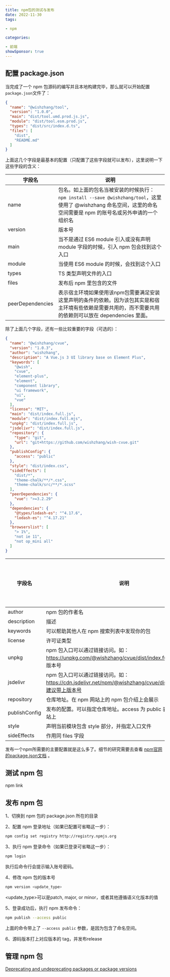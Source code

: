 ```yaml
---
title: npm包的测试与发布
date: 2022-11-30
tags: 

- npm

categories:

- 前端
showSponsor: true
---
```


## 配置 package.json

当完成了一个 npm 包源码的编写并且本地构建完毕，那么就可以开始配置 `package.json`文件了：

```json
{
  "name": "@wishzhang/tool",
  "version": "1.0.0",
  "main": "dist/tool.umd.prod.js.js",
  "module": "dist/tool.esm.prod.js",
  "types": "dist/src/index.d.ts",
  "files": [
  	"dist",
  	"README.md"
  ]
}
```

上面这几个字段是最基本的配置（只配置了这些字段就可以发布），这里说明一下这些字段的含义：

| 字段名           | 说明                                                         |
| ---------------- | ------------------------------------------------------------ |
| name             | 包名。如上面的包名当被安装的时候执行：`npm install --save @wishzhang/tool`，这里使用了 @wishzhang 命名空间，这里的命名空间需要是 npm 的账号名或另外申请的一个组织名 |
| version          | 版本号                                                       |
| main             | 当不是通过 ES6 module 引入或没有声明 module 字段的时候，引入 npm 包会找到这个入口 |
| module           | 当使用 ES6 module 的时候，会找到这个入口                     |
| types            | TS 类型声明文件的入口                                        |
| files            | 发布后 npm 里包含的文件                                      |
| peerDependencies | 表示宿主环境如果使用该npm包需要满足安装这里声明的条件的依赖。因为该包其实是和宿主环境有些依赖是需要共用的，而不需要共用的依赖则可以放在 dependencies 里面。 |

除了上面几个字段，还有一些比较重要的字段（可选的）：

```json
{
  "name": "@wishzhang/cvue",
  "version": "1.0.3",
  "author": "wishzhang",
  "description": "A Vue.js 3 UI library base on Element Plus",
  "keywords": [
    "@wish",
    "cvue",
    "element-plus",
    "element",
    "component library",
    "ui framework",
    "ui",
    "vue"
  ],
  "license": "MIT",
  "main": "dist/index.full.js",
  "module": "dist/index.full.mjs",
  "unpkg": "dist/index.full.js",
  "jsdelivr": "dist/index.full.js",
  "repository": {
    "type": "git",
    "url": "git+https://github.com/wishzhang/wish-cvue.git"
  },
  "publishConfig": {
    "access": "public"
  },
  "style": "dist/index.css",
  "sideEffects": [
    "dist/*",
    "theme-chalk/**/*.css",
    "theme-chalk/src/**/*.scss"
  ],
  "peerDependencies": {
    "vue": ">=3.2.29"
  },
  "dependencies": {
    "@types/lodash-es": "^4.17.6",
    "lodash-es": "^4.17.21"
  },
  "browserslist": [
    "> 1%",
    "not ie 11",
    "not op_mini all"
  ]
}
```

| 字段名        | 说明                                                         | 是否官方字段 |
| ------------- | ------------------------------------------------------------ | ------------ |
| author        | npm 包的作者名                                               |              |
| description   | 描述                                                         |              |
| keywords      | 可以帮助其他人在 npm 搜索列表中发现你的包                    |              |
| license       | 许可证类型                                                   |              |
| unpkg         | npm 包入口可以通过链接访问。如：https://unpkg.com/@wishzhang/cvue/dist/index.full.js ，建议带上版本号 | 否           |
| jsdelivr      | npm 包入口可以通过链接访问。如：https://cdn.jsdelivr.net/npm/@wishzhang/cvue/dist/index.full.js，建议带上版本号 | 否           |
| repository    | 仓库地址。在 npm 网站上的 npm 包介绍上会展示                 |              |
| publishConfig | 发布的配置。可以指定仓库地址。access 为 public 表示发到 npm 网站上 |              |
| style         | 声明当前模块包含 style 部分，并指定入口文件                  | 否           |
| sideEffects   | 作用同 files 字段                                            | 否           |

发布一个npm所需要的主要配置就是这么多了。细节的研究需要去查看 [npm官网的package.json文档](https://docs.npmjs.com/cli/v8/configuring-npm/package-json) 。

## 测试 npm 包

npm link

## 发布 npm 包

1、切换到 npm 包的 package.json 所在的目录

2、配置 npm 登录地址（如果已配置可省略这一步）：

```bash
npm config set registry http://registry.npmjs.org
```

3、执行 npm 登录命令（如果已登录可省略这一步）：

```bash
npm login
```

执行后命令行会提示输入账号密码。

4、修改 npm 包的版本号

```bash
npm version <update_type>
```

<update_type>可以是patch, major, or minor，或者其他遵循语义化版本的值

5、登录成功后，执行 npm 发布命令：

```bash
npm publish --access public
```

上面的命令带上了 `--access public` 参数，是因为包含了命名空间。

6、源码版本打上对应版本的 tag，并发布release

## 管理 npm 包

[Deprecating and undeprecating packages or package versions](https://docs.npmjs.com/deprecating-and-undeprecating-packages-or-package-versions)

